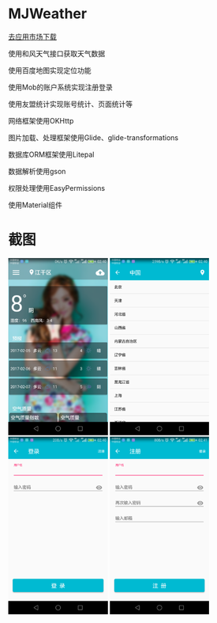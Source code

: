 # MJWeather
[去应用市场下载](http://sj.qq.com/myapp/detail.htm?apkName=com.mj.weather)

   使用和风天气接口获取天气数据
   
   使用百度地图实现定位功能
   
   使用Mob的账户系统实现注册登录
   
   使用友盟统计实现账号统计、页面统计等
   
   网络框架使用OKHttp
   
   图片加载、处理框架使用Glide、glide-transformations
   
   数据库ORM框架使用Litepal
   
   数据解析使用gson
   
   权限处理使用EasyPermissions
   
   使用Material组件
   
    
# 截图
<img src="screenshot/main.png" width="40%">
<img src="screenshot/citylist.png" width="40%">

<img src="screenshot/login.png" width="40%">
<img src="screenshot/singin.png" width="40%">

